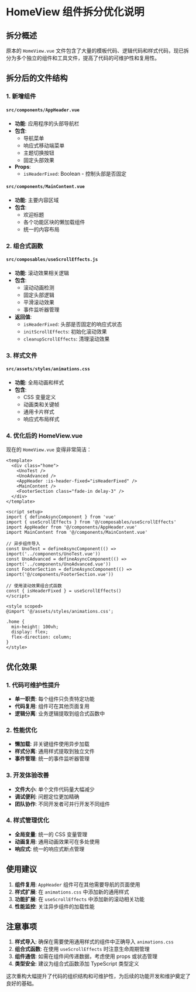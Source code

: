 # HomeView 组件拆分优化说明

## 拆分概述

原本的 `HomeView.vue` 文件包含了大量的模板代码、逻辑代码和样式代码，现已拆分为多个独立的组件和工具文件，提高了代码的可维护性和复用性。

## 拆分后的文件结构

### 1. 新增组件

#### `src/components/AppHeader.vue`
- **功能**: 应用程序的头部导航栏
- **包含**: 
  - 导航菜单
  - 响应式移动端菜单
  - 主题切换按钮
  - 固定头部效果
- **Props**: 
  - `isHeaderFixed`: Boolean - 控制头部是否固定

#### `src/components/MainContent.vue`
- **功能**: 主要内容区域
- **包含**: 
  - 欢迎标题
  - 各个功能区块的懒加载组件
  - 统一的内容布局

### 2. 组合式函数

#### `src/composables/useScrollEffects.js`
- **功能**: 滚动效果相关逻辑
- **包含**: 
  - 滚动动画检测
  - 固定头部逻辑
  - 平滑滚动效果
  - 事件监听器管理
- **返回值**: 
  - `isHeaderFixed`: 头部是否固定的响应式状态
  - `initScrollEffects`: 初始化滚动效果
  - `cleanupScrollEffects`: 清理滚动效果

### 3. 样式文件

#### `src/assets/styles/animations.css`
- **功能**: 全局动画和样式
- **包含**: 
  - CSS 变量定义
  - 动画类和关键帧
  - 通用卡片样式
  - 响应式布局样式

### 4. 优化后的 HomeView.vue

现在的 `HomeView.vue` 变得非常简洁：

```vue
<template>
  <div class="home">
    <UnoTest />
    <UnoAdvanced />
    <AppHeader :is-header-fixed="isHeaderFixed" />
    <MainContent />
    <FooterSection class="fade-in delay-3" />
  </div>
</template>

<script setup>
import { defineAsyncComponent } from 'vue'
import { useScrollEffects } from '@/composables/useScrollEffects'
import AppHeader from '@/components/AppHeader.vue'
import MainContent from '@/components/MainContent.vue'

// 异步组件导入
const UnoTest = defineAsyncComponent(() => import('../components/UnoTest.vue'))
const UnoAdvanced = defineAsyncComponent(() => import('../components/UnoAdvanced.vue'))
const FooterSection = defineAsyncComponent(() => import('@/components/FooterSection.vue'))

// 使用滚动效果组合式函数
const { isHeaderFixed } = useScrollEffects()
</script>

<style scoped>
@import '@/assets/styles/animations.css';

.home {
  min-height: 100vh;
  display: flex;
  flex-direction: column;
}
</style>
```

## 优化效果

### 1. 代码可维护性提升
- **单一职责**: 每个组件只负责特定功能
- **代码复用**: 组件可在其他页面复用
- **逻辑分离**: 业务逻辑提取到组合式函数中

### 2. 性能优化
- **懒加载**: 非关键组件使用异步加载
- **样式分离**: 通用样式提取到独立文件
- **事件管理**: 统一的事件监听器管理

### 3. 开发体验改善
- **文件大小**: 单个文件代码量大幅减少
- **调试便利**: 问题定位更加精确
- **团队协作**: 不同开发者可并行开发不同组件

### 4. 样式管理优化
- **全局变量**: 统一的 CSS 变量管理
- **动画复用**: 通用动画效果可在多处使用
- **响应式**: 统一的响应式断点管理

## 使用建议

1. **组件复用**: `AppHeader` 组件可在其他需要导航的页面使用
2. **样式扩展**: 在 `animations.css` 中添加新的通用样式
3. **功能扩展**: 在 `useScrollEffects` 中添加新的滚动相关功能
4. **性能监控**: 关注异步组件的加载性能

## 注意事项

1. **样式导入**: 确保在需要使用通用样式的组件中正确导入 `animations.css`
2. **组合式函数**: 在使用 `useScrollEffects` 时注意生命周期管理
3. **组件通信**: 如需在组件间传递数据，考虑使用 props 或状态管理
4. **类型安全**: 建议为组合式函数添加 TypeScript 类型定义

这次重构大幅提升了代码的组织结构和可维护性，为后续的功能开发和维护奠定了良好的基础。